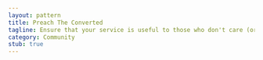 ```yaml
---
layout: pattern
title: Preach The Converted
tagline: Ensure that your service is useful to those who don't care (or disagree) about your cause.
category: Community
stub: true
---
```

